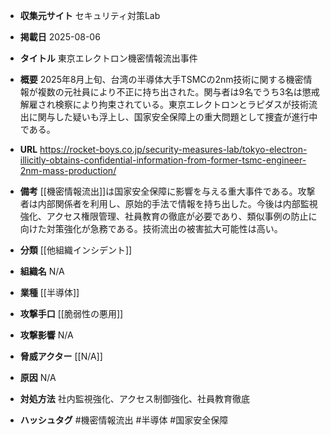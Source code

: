 - **収集元サイト**
セキュリティ対策Lab

- **掲載日**
2025-08-06

- **タイトル**
東京エレクトロン機密情報流出事件

- **概要**
2025年8月上旬、台湾の半導体大手TSMCの2nm技術に関する機密情報が複数の元社員により不正に持ち出された。関与者は9名でうち3名は懲戒解雇され検察により拘束されている。東京エレクトロンとラピダスが技術流出に関与した疑いも浮上し、国家安全保障上の重大問題として捜査が進行中である。

- **URL**
https://rocket-boys.co.jp/security-measures-lab/tokyo-electron-illicitly-obtains-confidential-information-from-former-tsmc-engineer-2nm-mass-production/

- **備考**
[[機密情報流出]]は国家安全保障に影響を与える重大事件である。攻撃者は内部関係者を利用し、原始的手法で情報を持ち出した。今後は内部監視強化、アクセス権限管理、社員教育の徹底が必要であり、類似事例の防止に向けた対策強化が急務である。技術流出の被害拡大可能性は高い。

- **分類**
[[他組織インシデント]]

- **組織名**
N/A

- **業種**
[[半導体]]

- **攻撃手口**
[[脆弱性の悪用]]

- **攻撃影響**
N/A

- **脅威アクター**
[[N/A]]

- **原因**
N/A

- **対処方法**
社内監視強化、アクセス制御強化、社員教育徹底

- **ハッシュタグ**
#機密情報流出 #半導体 #国家安全保障
